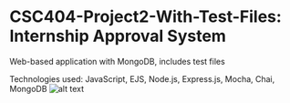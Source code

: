 # CSC404-Project2-With-Test-Files: Internship Approval System
Web-based application with MongoDB, includes test files

Technologies used: JavaScript, EJS, Node.js, Express.js, Mocha, Chai, MongoDB
![alt text](https://i.imgur.com/nwlcEw6.png)
